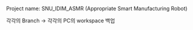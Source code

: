 Project name: SNU_IDIM_ASMR (Appropriate Smart Manufacturing Robot)

각각의 Branch -> 각각의 PC의 workspace 백업
